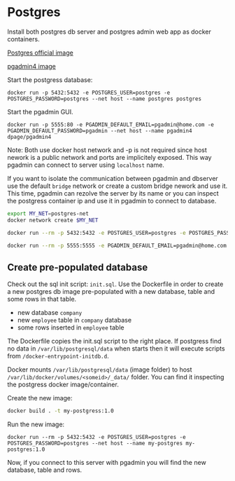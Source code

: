 # Postgres

Install both postgres db server and postgres admin web app as docker containers.

[Postgres official image](https://hub.docker.com/_/postgres)

[pgadmin4 image](https://hub.docker.com/r/dpage/pgadmin4)

Start the postgress database:

```docker
docker run -p 5432:5432 -e POSTGRES_USER=postgres -e POSTGRES_PASSWORD=postgres --net host --name postgres postgres
```

Start the pgadmin GUI.

```docker
docker run -p 5555:80 -e PGADMIN_DEFAULT_EMAIL=pgadmin@home.com -e PGADMIN_DEFAULT_PASSWORD=pgadmin --net host --name pgadmin4 dpage/pgadmin4
```

Note: Both use docker host network and -p is not required since host nework is a public network and ports are implicitely exposed. This way pgadmin can connect to server using `localhost` name.

If you want to isolate the communication between pgadmin and dbserver use the default `bridge` network or create a custom bridge nework and use it. This time, pgadmin can rezolve the server by its name or you can inspect the postgress container ip and use it in pgadmin to connect to database.

```bash
export MY_NET=postgres-net
docker network create $MY_NET

docker run --rm -p 5432:5432 -e POSTGRES_USER=postgres -e POSTGRES_PASSWORD=postgres --net $MY_NET --name postgres postgres

docker run --rm -p 5555:5555 -e PGADMIN_DEFAULT_EMAIL=pgadmin@home.com -e PGADMIN_DEFAULT_PASSWORD=pgadmin --net $MY_NET --name pgadmin4 dpage/pgadmin4
```

## Create pre-populated database

Check out the sql init script: `init.sql`. Use the Dockerfile in order to create a new postgres db image pre-populated with a new database, table and some rows in that table.

* new database `company`
* new `employee` table in `company` database
* some rows inserted in `employee` table

The Dockerfile copies the init.sql script to the right place. If postgress find no data in `/var/lib/postgresql/data` when starts then it will execute scripts from `/docker-entrypoint-initdb.d`.

Docker mounts `/var/lib/postgresql/data` (image folder) to host `/var/lib/docker/volumes/<someid>/_data/` folder. You can find it inspecting the postgress docker image/container.

Create the new image:

```bash
docker build . -t my-postgress:1.0
```

Run the new image:
```docker
docker run --rm -p 5432:5432 -e POSTGRES_USER=postgres -e POSTGRES_PASSWORD=postgres --net host --name my-postgres my-postgres:1.0
```

Now, if you connect to this server with pgadmin you will find the new database, table and rows.
